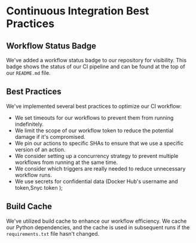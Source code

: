 # Continuous Integration Best Practices

## Workflow Status Badge
We've added a workflow status badge to our repository for visibility. This badge shows the status of our CI pipeline and can be found at the top of our `README.md` file.

## Best Practices
We've implemented several best practices to optimize our CI workflow:

- We set timeouts for our workflows to prevent them from running indefinitely.
- We limit the scope of our workflow token to reduce the potential damage if it's compromised.
- We pin our actions to specific SHAs to ensure that we use a specific version of an action.
- We consider setting up a concurrency strategy to prevent multiple workflows from running at the same time.
- We consider which triggers are really needed to reduce unnecessary workflow runs.
- We use secrets for confidential data (Docker Hub's username and token,Snyc token );

## Build Cache
We've utilized build cache to enhance our workflow efficiency. We cache our Python dependencies, and the cache is used in subsequent runs if the `requirements.txt` file hasn't changed.
